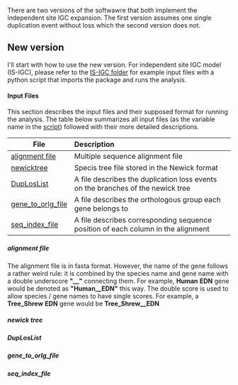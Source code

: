 There are two versions of the softwawre that both implement the independent site IGC expansion.
The first version assumes one single duplication event without loss which the second version does not.

## New version

I'll start with how to use the new version.  For independent site IGC model (IS-IGC), please refer to the [IS-IGC folder](https://github.com/xji3/IGCexpansion/tree/master/tutorials/IS_IGC) for example input files with a python script that imports the package and runs the analysis.

#### Input Files
This section describes the input files and their supposed format for running the analysis.The table below summarizes all input files (as the variable name in the [script](https://github.com/xji3/IGCexpansion/tree/master/tutorials/IS_IGC/Run_IS_IGC.py)) followed with their more detailed descriptions.

| File | Description |
|-------------|:-------|
| [alignment file](#alignment) | Multiple sequence alignment file |
| [newicktree](#newick) | Specis tree file stored in the Newick format |
| [DupLosList](#DupLosList)| A file describes the duplication loss events on the branches of the newick tree |
| [gene\_to\_orlg_file](#gene_to_orlg) | A file describes the orthologous group each gene belongs to |
| [seq\_index\_file](#seq_index) | A file describes corresponding sequence position of each column in the alignment |

##### <a name='alignment'>alignment file</a>
The alignment file is in fasta format.
However, the name of the gene follows a rather weird rule:
it is combined by the species name and gene name with a double underscore **"\__"** connecting them. For example, **Human** **EDN** gene would be denoted as **"Human\__EDN"** this way.  The double score is used to allow species / gene names to have single scores. For example, a **Tree\_Shrew** **EDN** gene would be **Tree\_Shrew__EDN**
##### <a name='newick'>newick tree</a>
##### <a name='DupLosList'>DupLosList</a>
##### <a name='gene_to_orlg'>gene_to_orlg_file</a>
##### <a name='seq_index'>seq_index_file</a>

